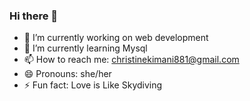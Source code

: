 ### Hi there 👋

<!--
**christinekimani/christinekimani** is a ✨ _special_ ✨ repository because its `README.md` (this file) appears on your GitHub profile.

Here are some ideas to get you started:-->

- 🔭 I’m currently working on web development
- 🌱 I’m currently learning Mysql
- 📫 How to reach me: christinekimani881@gmail.com
- 😄 Pronouns: she/her
- ⚡ Fun fact: Love is Like Skydiving

